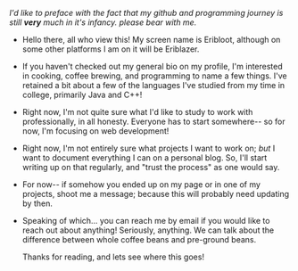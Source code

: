  *I'd like to preface with the fact that my github and programming journey is still **very** much in it's infancy. please bear with me.*

- Hello there, all who view this! My screen name is Eribloot, although on some other platforms I am on it will be Eriblazer.

- If you haven't checked out my general bio on my profile, I'm interested in cooking, coffee brewing, and programming to name a few things.
    I've retained a bit about a few of the languages I've studied from my time in college, primarily Java and C++!

- Right now, I'm not quite sure what I'd like to study to work with professionally, in all honesty. Everyone has to start somewhere-- so for now, I'm focusing on web development!
    
- Right now, I'm not entirely sure what projects I want to work on; *but* I want to document everything I can on a personal blog. So, I'll start writing up on that regularly, and "trust the process" as one would say.

- For now-- if somehow you ended up on my page or in one of my projects, shoot me a message; because this will probably need updating by then.

- Speaking of which... you can reach me by email if you would like to reach out about anything! Seriously, anything. We can talk about the difference between
    whole coffee beans and pre-ground beans. 
    
    Thanks for reading, and lets see where this goes!

<!---
Eribloot/Eribloot is a ✨ special ✨ repository because its `README.md` (this file) appears on your GitHub profile.
You can click the Preview link to take a look at your changes.
--->
